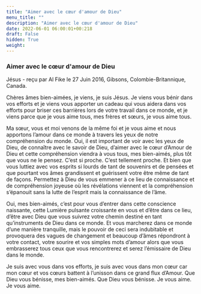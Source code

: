 ```yaml
---
title: "Aimer avec le cœur d'amour de Dieu"
menu_title: ""
description: "Aimer avec le cœur d'amour de Dieu"
date: 2022-06-01 06:00:01+00:218
draft: False
hidden: True
weight:
---
```

### Aimer avec le cœur d'amour de Dieu

Jésus - reçu par Al Fike le 27 Juin 2016, Gibsons, Colombie-Britannique, Canada.

Chères âmes bien-aimées, je viens, je suis Jésus. Je viens vous bénir dans vos efforts et je viens vous apporter un cadeau qui vous aidera dans vos efforts pour briser ces barrières lors de votre travail dans ce monde, et je viens parce que je vous aime tous, mes frères et sœurs, je vous aime tous.

Ma sœur, vous et moi venons de la même foi et je vous aime et nous apportons l’amour dans ce monde à travers les yeux de notre compréhension du monde. Oui, il est important de voir avec les yeux de Dieu, de connaître avec le savoir de Dieu, d’aimer avec le cœur d’Amour de Dieu et cette compréhension viendra à vous tous, mes bien-aimés, plus tôt que vous ne le pensez. C’est si proche. C’est tellement proche. Et bien que vous luttiez avec vos esprits si lourds de tant de souvenirs et de pensées et que pourtant vos âmes grandissent et guérissent votre être même de tant de façons. Permettez à Dieu de vous emmener à ce lieu de connaissance et de compréhension joyeuse où les révélations viennent et la compréhension s’épanouit sans la lutte de l’esprit mais la connaissance de l’âme.

Oui, mes bien-aimés, c’est pour vous d’entrer dans cette conscience naissante, cette Lumière pulsante croissante en vous et d’être dans ce lieu, d’être avec Dieu que vous suivrez votre chemin destiné en tant qu’instruments de Dieu dans ce monde. Et vous marcherez dans ce monde d’une manière tranquille, mais le pouvoir de ceci sera indubitable et provoquera des vagues de changement et beaucoup d’âmes répondront à votre contact, votre sourire et vos simples mots d’amour alors que vous embrasserez tous ceux que vous rencontrerez et serez l’émissaire de Dieu dans le monde.

Je suis avec vous dans vos efforts, je suis avec vous dans mon cœur car mon cœur et vos cœurs battent à l’unisson dans ce grand flux d’Amour. Que Dieu vous bénisse, mes bien-aimés. Que Dieu vous bénisse. Je vous aime. Je vous aime.
